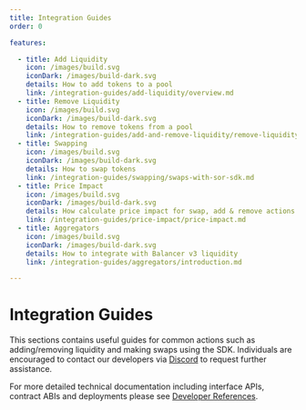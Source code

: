 ```yaml
---
title: Integration Guides
order: 0

features:

  - title: Add Liquidity
    icon: /images/build.svg
    iconDark: /images/build-dark.svg
    details: How to add tokens to a pool
    link: /integration-guides/add-liquidity/overview.md
  - title: Remove Liquidity
    icon: /images/build.svg
    iconDark: /images/build-dark.svg
    details: How to remove tokens from a pool
    link: /integration-guides/add-and-remove-liquidity/remove-liquidity.md
  - title: Swapping
    icon: /images/build.svg
    iconDark: /images/build-dark.svg
    details: How to swap tokens
    link: /integration-guides/swapping/swaps-with-sor-sdk.md
  - title: Price Impact
    icon: /images/build.svg
    iconDark: /images/build-dark.svg
    details: How calculate price impact for swap, add & remove actions
    link: /integration-guides/price-impact/price-impact.md
  - title: Aggregators
    icon: /images/build.svg
    iconDark: /images/build-dark.svg
    details: How to integrate with Balancer v3 liquidity
    link: /integration-guides/aggregators/introduction.md

---
```

# Integration Guides

This sections contains useful guides for common actions such as adding/removing liquidity and making swaps using the SDK. Individuals are encouraged to contact our developers via [Discord](https://discord.balancer.fi/) to request further assistance.

For more detailed technical documentation including interface APIs, contract ABIs and deployments please see [Developer References](../developer-reference/sdk/README.md).